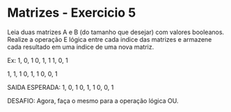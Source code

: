 # Matrizes - Exercicio 5

Leia duas matrizes A e B (do tamanho que desejar) com valores booleanos. Realize a operação E lógica entre cada indice das matrizes e armazene cada resultado em uma indice de uma nova matriz. 

Ex:
1, 0, 1
0, 1, 1
1, 0, 1

1, 1, 1
0, 1, 1
0, 0, 1

SAIDA ESPERADA:
1, 0, 1
0, 1, 1
0, 0, 1

DESAFIO: Agora, faça o mesmo para a operação lógica OU.

